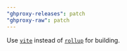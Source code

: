 ```yaml
---
"ghproxy-releases": patch
"ghproxy-raw": patch
---
```


Use [`vite`](https://vitejs.dev) instead of [`rollup`](https://rollupjs.org) for building.
